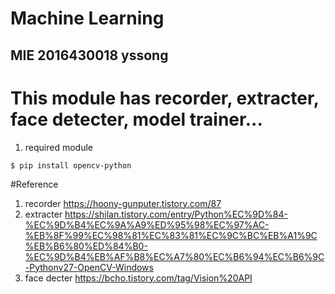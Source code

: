 # Machine Learning

## MIE 2016430018 yssong

# This module has recorder, extracter, face detecter, model trainer...
1. required module
```
$ pip install opencv-python
```
#Reference
1. recorder
https://hoony-gunputer.tistory.com/87
2. extracter
https://shilan.tistory.com/entry/Python%EC%9D%84-%EC%9D%B4%EC%9A%A9%ED%95%98%EC%97%AC-%EB%8F%99%EC%98%81%EC%83%81%EC%9C%BC%EB%A1%9C%EB%B6%80%ED%84%B0-%EC%9D%B4%EB%AF%B8%EC%A7%80%EC%B6%94%EC%B6%9C-Pythonv27-OpenCV-Windows
3. face decter
https://bcho.tistory.com/tag/Vision%20API